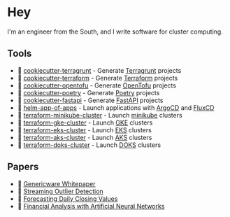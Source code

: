 # Hey

I'm an engineer from the South, and I write software for cluster computing.

## Tools

* 🚧 [cookiecutter-terragrunt](https://github.com/genericware/cookiecutter-terragrunt) - Generate [Terragrunt](https://github.com/gruntwork-io/terragrunt) projects
* 🚧 [cookiecutter-terraform](https://github.com/genericware/cookiecutter-terraform) - Generate [Terraform](https://github.com/hashicorp/terraform) projects
* 🚧 [cookiecutter-opentofu](https://github.com/gruntwork-io/cookiecutter-opentofu) - Generate [OpenTofu](https://github.com/opentofu/opentofu) projects
* 🚧 [cookiecutter-poetry](https://github.com/genericware/cookiecutter-poetry) - Generate [Poetry](https://github.com/python-poetry/poetry) projects
* 🚧 [cookiecutter-fastapi](https://github.com/genericware/cookiecutter-fastapi) - Generate [FastAPI](https://github.com/tiangolo/fastapi) projects
* 🚧 [helm-app-of-apps](https://github.com/genericware/helm-app-of-apps) - Launch applications with [ArgoCD](https://github.com/argoproj/argo-cd) and [FluxCD](https://github.com/fluxcd/flux2)
* 🚧 [terraform-minikube-cluster](https://github.com/genericware/terraform-gke-cluster) - Launch [minikube](https://github.com/kubernetes/minikube) clusters
* 🚧 [terraform-gke-cluster](https://github.com/genericware/terraform-gke-cluster) - Launch [GKE](https://cloud.google.com/kubernetes-engine/) clusters
* 🚧 [terraform-eks-cluster](https://github.com/genericware/terraform-eks-cluster) - Launch [EKS](https://aws.amazon.com/eks/) clusters
* 🚧 [terraform-aks-cluster](https://github.com/genericware/terraform-aks-cluster) - Launch [AKS](https://learn.microsoft.com/en-us/azure/aks/) clusters
* 🚧 [terraform-doks-cluster](https://github.com/genericware/terraform-doks-cluster) - Launch [DOKS](https://docs.digitalocean.com/products/kubernetes/) clusters

## Papers

* 🚧 [Genericware Whitepaper](https://github.com/genericware/whitepaper)
* 🚧 [Streaming Outlier Detection](https://github.com/caerulescens/sod)
* 🚧 [Forecasting Daily Closing Values](https://github.com/caerulescens/forecasting-daily-closing-values)
* 🚧 [Financial Analysis with Artificial Neural Networks](https://github.com/caerulescens/financial-analysis-with-artificial-neural-networks)